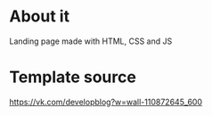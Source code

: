 # About it
Landing page made with HTML, CSS and JS

# Template source
https://vk.com/developblog?w=wall-110872645_600